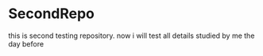 # SecondRepo

this is second testing repository.
now i will test all details studied by me the day before
